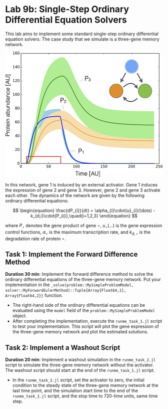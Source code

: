 # Lab 9b: Single-Step Ordinary Differential Equation Solvers
This lab aims to implement some standard single-step ordinary differential equation solvers.
The case study that we simulate is a three-gene memory network.

<!-- ![alt text](figs/ThreeGene-Network.png "Title") -->
<img src="figs/ThreeGene-Network.png" width="600" height="400">


In this network, gene 1 is induced by an external activator. Gene 1 induces the expression of gene 2 and gene 3. 
However, gene 2 and gene 3 activate each other. The dynamics of the network are given by the following ordinary differential equations:

$$
\begin{equation}
\frac{dP_{i}}{dt} = \alpha_{i}\cdot{u}_{i}(\dots) - k_{d,i}\cdot{P_{i}},\quad{i=1,2,3}
\end{equation}
$$

where $P_{\star}$ denotes the gene product of gene $\star$, $u_{\star}(\dots)$ is the gene expression control functions, $\alpha_{\star}$ is the maximum transcription rate, and $k_{d,\star}$ is the degradation rate of protein $\star$.

## Task 1: Implement the Forward Difference Method
__Duration 30 min__: Implement the forward difference method to solve the ordinary differential equations of the three-gene memory network. Put your implementation in the `_solve(problem::MySimpleProblemModel, solver::MyForwardEulerMethod)::Tuple{Array{Float64,1}, Array{Float64,2}}` function. 
* The right-hand side of the ordinary differential equations can be evaluated using the `model` field of the `problem::MySimpleProblemModel` object. 
* After completing the implementation, execute the `runme_task_1.jl` script to test your implementation. This script will plot the gene expression of the three-gene memory network and plot the estimated solutions.

## Task 2: Implement a Washout Script
__Duration 20 min__: Implement a washout simulation in the `runme_task_2.jl` script to simulate the three-gene memory network without the activator. The washout script should start at the end of the `runme_task_1.jl` script. 
* In the `runme_task_2.jl` script, set the activator to zero, the initial condition to the steady state of the three-gene memory network at the last time point, and the simulation start time to the end of the `runme_task_1.jl` script, and the stop time to 720-time units, same time step.